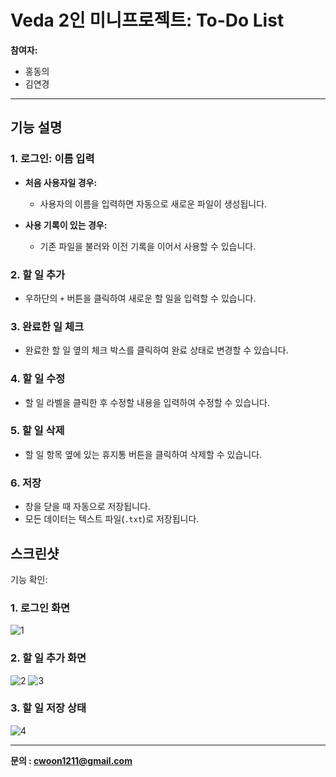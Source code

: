# Veda 2인 미니프로젝트: To-Do List

**참여자:**  
- 홍동의  
- 김연경  

---

## 기능 설명

### 1. 로그인: 이름 입력
- **처음 사용자일 경우:**  
  - 사용자의 이름을 입력하면 자동으로 새로운 파일이 생성됩니다.
  
- **사용 기록이 있는 경우:**  
  - 기존 파일을 불러와 이전 기록을 이어서 사용할 수 있습니다.

### 2. 할 일 추가
- 우하단의 `+` 버튼을 클릭하여 새로운 할 일을 입력할 수 있습니다.

### 3. 완료한 일 체크  
- 완료한 할 일 옆의 체크 박스를 클릭하여 완료 상태로 변경할 수 있습니다.

### 4. 할 일 수정
- 할 일 라벨을 클릭한 후 수정할 내용을 입력하여 수정할 수 있습니다.

### 5. 할 일 삭제  
- 할 일 항목 옆에 있는 휴지통 버튼을 클릭하여 삭제할 수 있습니다.

### 6. 저장  
- 창을 닫을 때 자동으로 저장됩니다.
- 모든 데이터는 텍스트 파일(`.txt`)로 저장됩니다.

## 스크린샷

기능 확인:

### 1. 로그인 화면
![1](https://github.com/user-attachments/assets/48b5d227-d266-4742-a4ee-b4723f031094)

### 2. 할 일 추가 화면
![2](https://github.com/user-attachments/assets/3d8a508a-7edc-4c32-94dd-3dc8ac0b5f7f) ![3](https://github.com/user-attachments/assets/de1c9245-e061-441c-9066-f3b9b3119b96)

### 3. 할 일 저장 상태
![4](https://github.com/user-attachments/assets/254c3e54-b677-48d5-b7cb-1c295c75e014)

---

**문의 : cwoon1211@gmail.com**  
